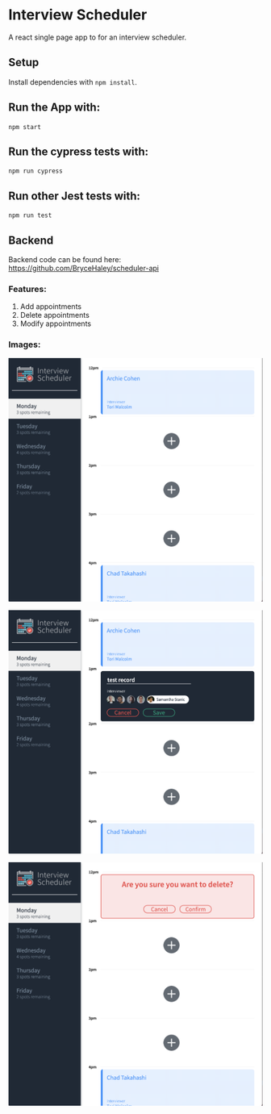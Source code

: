 # Interview Scheduler

A react single page app to for an interview scheduler.

## Setup

Install dependencies with `npm install`.

## Run the App with:

```
npm start
```

## Run the cypress tests with:

```
npm run cypress
```

## Run other Jest tests with:
```
npm run test
``` 
## Backend
Backend code can be found here: https://github.com/BryceHaley/scheduler-api


### Features:
1. Add appointments
2. Delete appointments
3. Modify appointments

### Images:
![default state of app](https://github.com/BryceHaley/scheduler/blob/master/public/readme_images/default.png?raw=true)

![adding an appointment](https://github.com/BryceHaley/scheduler/blob/master/public/readme_images/create.png?raw=true)

![deleting an appointment](https://github.com/BryceHaley/scheduler/blob/master/public/readme_images/delete.png?raw=true)
